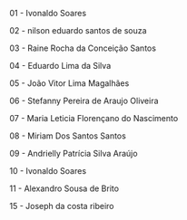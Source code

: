 01 - Ivonaldo Soares

02 - nilson eduardo santos de souza

03 - Raine Rocha da Conceição Santos

04 - Eduardo Lima da Silva

05 - João Vitor Lima Magalhães

06 - Stefanny Pereira de Araujo Oliveira

07 - Maria Leticia Florençano do Nascimento

08 - Miriam Dos Santos Santos 

09 - Andrielly Patrícia Silva Araújo

10 - Ivonaldo Soares

11 - Alexandro Sousa de Brito




15 - Joseph da costa ribeiro
